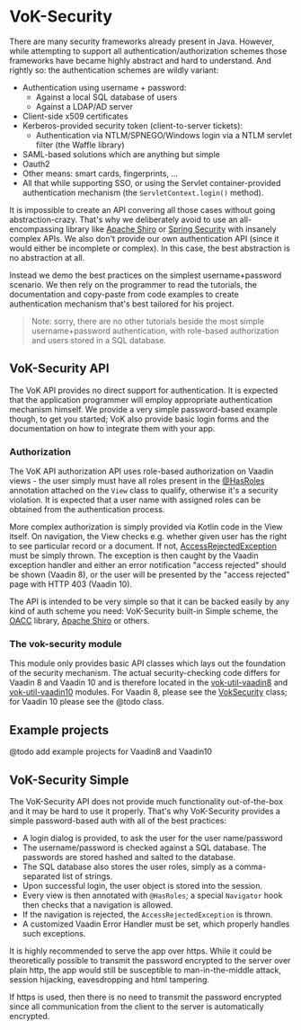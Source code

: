 # VoK-Security

There are many security frameworks already present in Java. However, while attempting
to support all authentication/authorization schemes those frameworks have became highly
abstract and hard to understand. And rightly so: the authentication schemes are wildly
variant:

* Authentication using username + password:
  * Against a local SQL database of users
  * Against a LDAP/AD server
* Client-side x509 certificates
* Kerberos-provided security token (client-to-server tickets):
  * Authentication via NTLM/SPNEGO/Windows login via a NTLM servlet filter (the Waffle library)
* SAML-based solutions which are anything but simple
* Oauth2
* Other means: smart cards, fingerprints, ...
* All that while supporting SSO, or using the Servlet container-provided authentication mechanism
  (the `ServletContext.login()` method).

It is impossible to create an API convering all those cases without going abstraction-crazy.
That's why we deliberately avoid to use an all-encompassing library like [Apache Shiro](https://shiro.apache.org/)
or [Spring Security](https://projects.spring.io/spring-security/)
with insanely complex APIs. We also don't provide our own authentication API (since it would
either be incomplete or complex). In this case, the best abstraction is no abstraction at all.

Instead we demo the best practices on the simplest username+password scenario.
We then rely on the programmer to read the tutorials, the documentation and copy-paste
from code examples to create authentication mechanism that's best tailored for his project.

> Note: sorry, there are no other tutorials beside the most simple username+password authentication,
with role-based authorization and users stored in a SQL database.

## VoK-Security API

The VoK API provides no direct support for authentication. It is expected that the
application programmer will employ appropriate authentication mechanism himself.
We provide a very simple password-based example though, to get you started;
VoK also provide basic login forms and the documentation on how to integrate them
with your app.

### Authorization

The VoK API authorization API uses role-based authorization on Vaadin views - the
user simply must have all roles present in the [@HasRoles](src/main/kotlin/com/github/vok/security/HasRoles.kt) annotation attached on the `View` class to qualify, otherwise it's a security violation.
It is expected that a user name with assigned roles can be obtained from the authentication
process.

More complex authorization is simply provided via Kotlin code in the
View itself. On navigation, the View checks e.g. whether given user has the right
to see particular record or a document. If not, [AccessRejectedException](src/main/kotlin/com/github/vok/security/AccessRejectedException.kt) must be simply thrown.
The exception is then caught by the Vaadin exception handler and either
an error notification "access rejected" should be shown (Vaadin 8), or
the user will be presented by the "access rejected" page with HTTP 403 (Vaadin 10).

The API is intended to be very simple so that it can be backed easily by any kind
of auth scheme you need: VoK-Security built-in Simple scheme, the [OACC](http://oaccframework.org/oacc-features.html)
library, [Apache Shiro](https://shiro.apache.org/) or others.

### The vok-security module

This module only provides basic API classes which lays out the foundation of the
security mechanism. The actual security-checking code differs for Vaadin 8 and Vaadin 10
and is therefore located in the [vok-util-vaadin8](../vok-util-vaadin8) and
[vok-util-vaadin10](../vok-util-vaadin10) modules.
For Vaadin 8, please see the [VokSecurity](../vok-util-vaadin8/src/main/kotlin/com/github/vok/framework/VokSecurity.kt) class;
for Vaadin 10 please see the @todo class.

## Example projects

@todo add example projects for Vaadin8 and Vaadin10

## VoK-Security Simple

The VoK-Security API does not provide much functionality out-of-the-box and it may
be hard to use it properly. That's
why VoK-Security provides a simple password-based auth with all of the best practices:

* A login dialog is provided, to ask the user for the user name/password
* The username/password is checked against a SQL database. The passwords are stored
  hashed and salted to the database.
* The SQL database also stores the user roles, simply as a comma-separated list of strings.
* Upon successful login, the user object is stored into the session.
* Every view is then annotated with `@HasRoles`; a special `Navigator` hook
  then checks that a navigation is allowed.
* If the navigation is rejected, the `AccessRejectedException` is thrown.
* A customized Vaadin Error Handler must be set, which properly handles such exceptions.

It is highly recommended to serve the app over https. While it could be theoretically
possible to transmit the password encrypted to the server over plain http,
the app would still be susceptible to man-in-the-middle attack, session hijacking,
eavesdropping and html tampering.

If https is used, then there is no need to transmit the password encrypted since
all communication from the client to the server is automatically encrypted.
